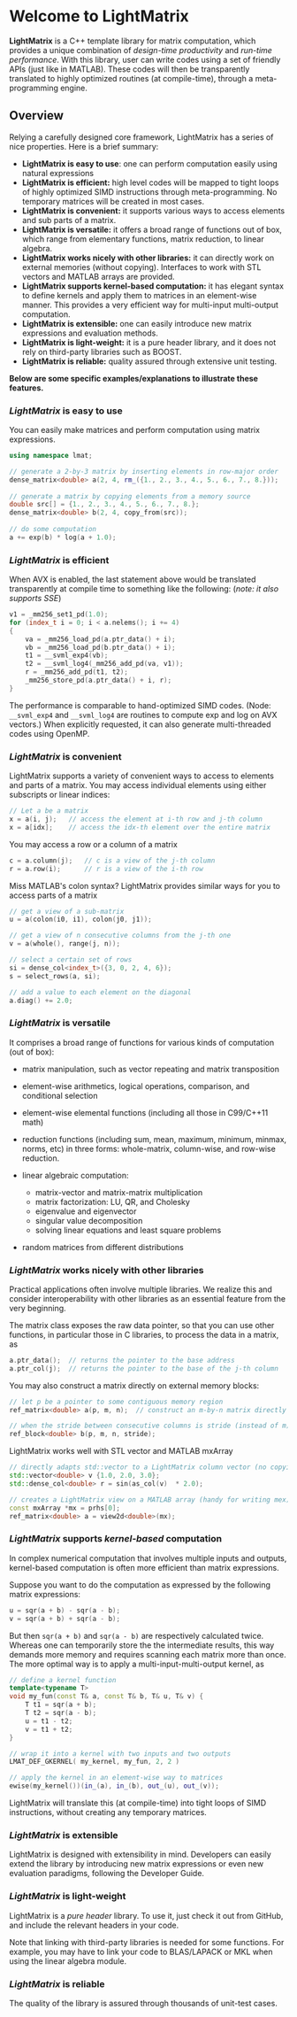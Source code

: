 # Welcome to LightMatrix

**LightMatrix** is a C++ template library for matrix computation, which provides a unique combination of *design-time productivity* and *run-time performance*.
With this library, user can write codes using a set of friendly APIs (just like in MATLAB). These codes will then be transparently translated to highly optimized routines (at compile-time), through a meta-programming engine. 

## Overview

Relying a carefully designed core framework, LightMatrix has a series of nice properties. Here is a brief summary:

 - **LightMatrix is easy to use**: one can perform computation easily using natural expressions
 - **LightMatrix is efficient:** high level codes will be mapped to tight loops of highly optimized SIMD instructions through meta-programming. No temporary matrices will be created in most cases.
 - **LightMatrix is convenient:** it supports various ways to access elements and sub parts of a matrix.
 - **LightMatrix is versatile:** it offers a broad range of functions out of box, which range from elementary functions, matrix reduction, to linear algebra.
 - **LightMatrix works nicely with other libraries:** it can directly work on external memories (without copying). Interfaces to work with STL vectors and MATLAB arrays are provided.
 - **LightMatrix supports kernel-based computation:** it has elegant syntax to define kernels and apply them to matrices in an element-wise manner. This provides a very efficient way for multi-input multi-output computation.
 - **LightMatrix is extensible:** one can easily introduce new matrix expressions and evaluation methods.
 - **LightMatrix is light-weight:** it is a pure header library, and it does not rely on third-party libraries such as BOOST.
 - **LightMatrix is reliable:** quality assured through extensive unit testing.
	
**Below are some specific examples/explanations to illustrate these features.**

### *LightMatrix* is easy to use

You can easily make matrices and perform computation using matrix expressions.

```c++	
using namespace lmat;

// generate a 2-by-3 matrix by inserting elements in row-major order
dense_matrix<double> a(2, 4, rm_({1., 2., 3., 4., 5., 6., 7., 8.}));
	
// generate a matrix by copying elements from a memory source 
double src[] = {1., 2., 3., 4., 5., 6., 7., 8.};
dense_matrix<double> b(2, 4, copy_from(src));
	
// do some computation
a += exp(b) * log(a + 1.0);
```

### *LightMatrix* is efficient

When AVX is enabled, the last statement above would be translated transparently at compile time to something like the following: (*note: it also supports SSE*)

``` c++
v1 = _mm256_set1_pd(1.0);
for (index_t i = 0; i < a.nelems(); i += 4) 
{
	va = _mm256_load_pd(a.ptr_data() + i);
	vb = _mm256_load_pd(b.ptr_data() + i);
	t1 = __svml_exp4(vb);
	t2 = __svml_log4(_mm256_add_pd(va, v1));
	r = _mm256_add_pd(t1, t2);
	_mm256_store_pd(a.ptr_data() + i, r); 
}
```

The performance is comparable to hand-optimized SIMD codes. (Node: ``__svml_exp4`` and ``__svml_log4`` are routines to compute exp and log on AVX vectors.)
When explicitly requested, it can also generate multi-threaded codes using OpenMP.


### *LightMatrix* is convenient 

LightMatrix supports a variety of convenient ways to access to elements and parts of a matrix. You may access individual elements using either subscripts or linear indices:
	
```c++
// Let a be a matrix 
x = a(i, j);   // access the element at i-th row and j-th column
x = a[idx];    // access the idx-th element over the entire matrix
```
		
You may access a row or a column of a matrix
	
```c++	
c = a.column(j);   // c is a view of the j-th column
r = a.row(i);      // r is a view of the i-th row
```
		
Miss MATLAB's colon syntax? LightMatrix provides similar ways for you to access parts of a matrix
		
```c++	
// get a view of a sub-matrix
u = a(colon(i0, i1), colon(j0, j1));  

// get a view of n consecutive columns from the j-th one
v = a(whole(), range(j, n)); 

// select a certain set of rows
si = dense_col<index_t>({3, 0, 2, 4, 6});
s = select_rows(a, si);

// add a value to each element on the diagonal
a.diag() += 2.0;
```

### *LightMatrix* is versatile

It comprises a broad range of functions for various kinds of computation (out of box):
	
- matrix manipulation, such as vector repeating and matrix transposition
- element-wise arithmetics, logical operations, comparison, and conditional selection
- element-wise elemental functions (including all those in C99/C++11 math)
- reduction functions (including sum, mean, maximum, minimum, minmax, norms, etc) in three forms: whole-matrix, column-wise, and row-wise reduction.
- linear algebraic computation:
	
	+ matrix-vector and matrix-matrix multiplication
	+ matrix factorization: LU, QR, and Cholesky
	+ eigenvalue and eigenvector 
	+ singular value decomposition
	+ solving linear equations and least square problems
	
- random matrices from different distributions

### *LightMatrix* works nicely with other libraries

Practical applications often involve multiple libraries. We realize this and consider interoperability with other libraries as an essential feature from the very beginning. 
	
The matrix class exposes the raw data pointer, so that you can use other functions, in particular those in C libraries, to process the data in a matrix, as
	
```c++	
a.ptr_data();  // returns the pointer to the base address
a.ptr_col(j);  // returns the pointer to the base of the j-th column
```		

You may also construct a matrix directly on external memory blocks:
	
```c++	
// let p be a pointer to some contiguous memory region
ref_matrix<double> a(p, m, n);  // construct an m-by-n matrix directly on p

// when the stride between consecutive columns is stride (instead of m)
ref_block<double> b(p, m, n, stride); 
```
		
LightMatrix works well with STL vector and MATLAB mxArray
	
```c++	
// directly adapts std::vector to a LightMatrix column vector (no copying)
std::vector<double> v {1.0, 2.0, 3.0};
std::dense_col<double> r = sin(as_col(v)  * 2.0);

// creates a LightMatrix view on a MATLAB array (handy for writing mex)
const mxArray *mx = prhs[0];
ref_matrix<double> a = view2d<double>(mx);
```

### *LightMatrix* supports *kernel-based* computation

In complex numerical computation that involves multiple inputs and outputs, kernel-based computation is often more efficient than matrix expressions.
	
Suppose you want to do the computation as expressed by the following matrix expressions:
	
```c++	
u = sqr(a + b) - sqr(a - b); 
v = sqr(a + b) + sqr(a - b); 
```
		
But then ``sqr(a + b)`` and ``sqr(a - b)`` are respectively calculated twice. Whereas one can temporarily store the the intermediate results, this way demands more memory and requires scanning each matrix more than once. The more optimal way is to apply a multi-input-multi-output kernel, as
	
```c++
// define a kernel function
template<typename T>
void my_fun(const T& a, const T& b, T& u, T& v) {
	T t1 = sqr(a + b);
	T t2 = sqr(a - b);
	u = t1 - t2;
	v = t1 + t2;
}

// wrap it into a kernel with two inputs and two outputs
LMAT_DEF_GKERNEL( my_kernel, my_fun, 2, 2 )

// apply the kernel in an element-wise way to matrices
ewise(my_kernel())(in_(a), in_(b), out_(u), out_(v));
```
		
LightMatrix will translate this (at compile-time) into tight loops of SIMD instructions, without creating any temporary matrices.


### *LightMatrix* is extensible
	
LightMatrix is designed with extensibility in mind. Developers can easily extend the library by introducing new matrix expressions or even new evaluation paradigms, following the Developer Guide. 
	
	
### *LightMatrix* is light-weight

LightMatrix is a *pure header* library. To use it, just check it out from GitHub, and include the relevant headers in your code. 
	
Note that linking with third-party libraries is needed for some functions. For example, you may have to link your code to BLAS/LAPACK or MKL when using the linear algebra module. 


### *LightMatrix* is reliable

The quality of the library is assured through thousands of unit-test cases. 


